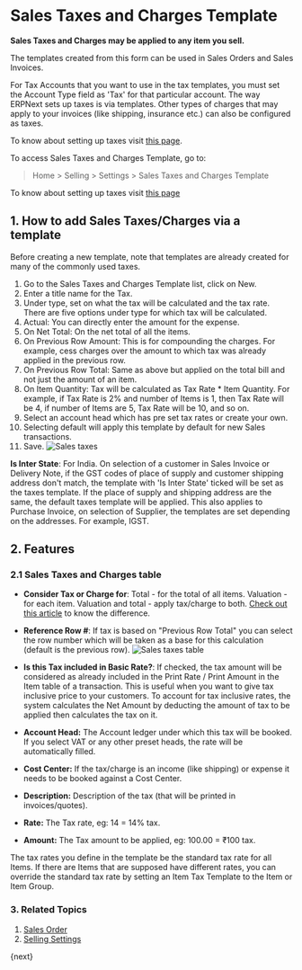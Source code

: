 <!-- add-breadcrumbs -->
# Sales Taxes and Charges Template

**Sales Taxes and Charges may be applied to any item you sell.**

The templates created from this form can be used in Sales Orders and Sales Invoices.

For Tax Accounts that you want to use in the tax templates, you must set the Account Type field as 'Tax' for that particular account. The way ERPNext sets up taxes is via templates. Other types of charges that
may apply to your invoices (like shipping, insurance etc.) can also be configured as taxes.

To know about setting up taxes visit [this page](/docs/v12/user/manual/en/setting-up/setting-up-taxes).

To access Sales Taxes and Charges Template, go to:
> Home > Selling > Settings > Sales Taxes and Charges Template

To know about setting up taxes visit [this page](/docs/v12/user/manual/en/setting-up/setting-up-taxes)

## 1. How to add Sales Taxes/Charges via a template
Before creating a new template, note that templates are already created for many of the commonly used taxes.

1. Go to the Sales Taxes and Charges Template list, click on New.
2. Enter a title name for the Tax.
3. Under type, set on what the tax will be calculated and the tax rate. There are five options under type for which tax will be calculated.
  1. Actual: You can directly enter the amount for the expense.
  1. On Net Total: On the net total of all the items.
  1. On Previous Row Amount: This is for compounding the charges. For example, cess charges over the amount to which tax was already applied in the previous row.
  1. On Previous Row Total: Same as above but applied on the total bill and not just the amount of an item.
  1. On Item Quantity: Tax will be calculated as Tax Rate * Item Quantity. For example, if Tax Rate is 2% and number of Items is 1, then Tax Rate will be 4, if number of Items are 5, Tax Rate will be 10, and so on.
4. Select an account head which has pre set tax rates or create your own.
1. Selecting default will apply this template by default for new Sales transactions.
5. Save.
  ![Sales taxes](/docs/v12/assets/img/selling/sales-taxes.png)

**Is Inter State**: For India. On selection of a customer in Sales Invoice or Delivery Note, if the GST codes of place of supply and customer shipping address don't match, the template with 'Is Inter State' ticked will be set as the taxes template. If the place of supply and shipping address are the same, the default taxes template will be applied. This also applies to Purchase Invoice, on selection of Supplier, the templates are set depending on the addresses. For example, IGST.

## 2. Features
### 2.1 Sales Taxes and Charges table

* **Consider Tax or Charge for**: Total - for the total of all items. Valuation - for each item. Valuation and total - apply tax/charge to both. [Check out this article](/docs/v12/user/manual/en/accounts/articles/what-is-the-differences-of-total-and-valuation-in-tax-and-charges) to know the difference.

* **Reference Row #**: If tax is based on "Previous Row Total" you can select the row number which will be taken as a base for this calculation (default is the previous row).
    ![Sales taxes table](/docs/v12/assets/img/selling/sales-taxes-table.png)

* **Is this Tax included in Basic Rate?**: If checked, the tax amount will be considered as already included in the Print Rate / Print Amount in the Item table of a transaction. This is useful when you want to give tax inclusive price to your customers. To account for tax inclusive rates, the system calculates the Net Amount by deducting the amount of tax to be applied then calculates the tax on it.
* **Account Head:** The Account ledger under which this tax will be booked. If you select VAT or any other preset heads, the rate will be automatically filled.
* **Cost Center:** If the tax/charge is an income (like shipping) or expense it needs to be booked against a Cost Center.
* **Description:** Description of the tax (that will be printed in invoices/quotes).
* **Rate:** The Tax rate, eg: 14 = 14% tax.
* **Amount:** The Tax amount to be applied, eg: 100.00 = ₹100 tax.

The tax rates you define in the template be the standard tax rate for all Items. If there are Items that are supposed have different rates, you can override the standard tax rate by setting an Item Tax Template to the Item or Item Group.

### 3. Related Topics
1. [Sales Order](/docs/v12/user/manual/en/selling/sales-order)
1. [Selling Settings](/docs/v12/user/manual/en/selling/selling-settings)

{next}